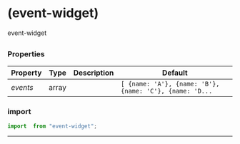 #  (event-widget)

event-widget


## 



### Properties

| Property | Type | Description | Default |
| -------- | ---- | ----------- | ------- |
| *events* | array |  | `[ {name: 'A'}, {name: 'B'}, {name: 'C'}, {name: 'D...`

### import

```jsx
import  from "event-widget";
```

<hr/>
